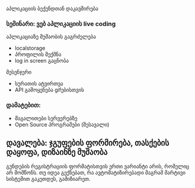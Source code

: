 

აპლიკაციის ბექენდთან დაკავშირება


### სემინარი: ვებ აპლიკაციის live coding
აპლიკაციაზე მუშაობის გაგრძელება
- localstorage
- პროფილის შექმნა
- log in screen გაცნობა


მესენჯერი
- სურათის ატვირთვა
- API გამოყენება gifებისთვის



### დამატებით:
- მაგალითები სერვერებზე
- Open Source პროგრამები (შესავალი)


## დავალება: ჯგუფების ფორმირება, თასქების დაყოფა, დიზაინზე მუშაობა
გუნდების რეგისტრაციის ფორმატისთვის ერთი ვარიანტი არის, რომელიც არ მომწონს. თუ იდეა გექნებათ, რა ავტომატიზირებადი მაგრამ მარტივი სისტემით გაკეთდეს, გამიზიარეთ.


